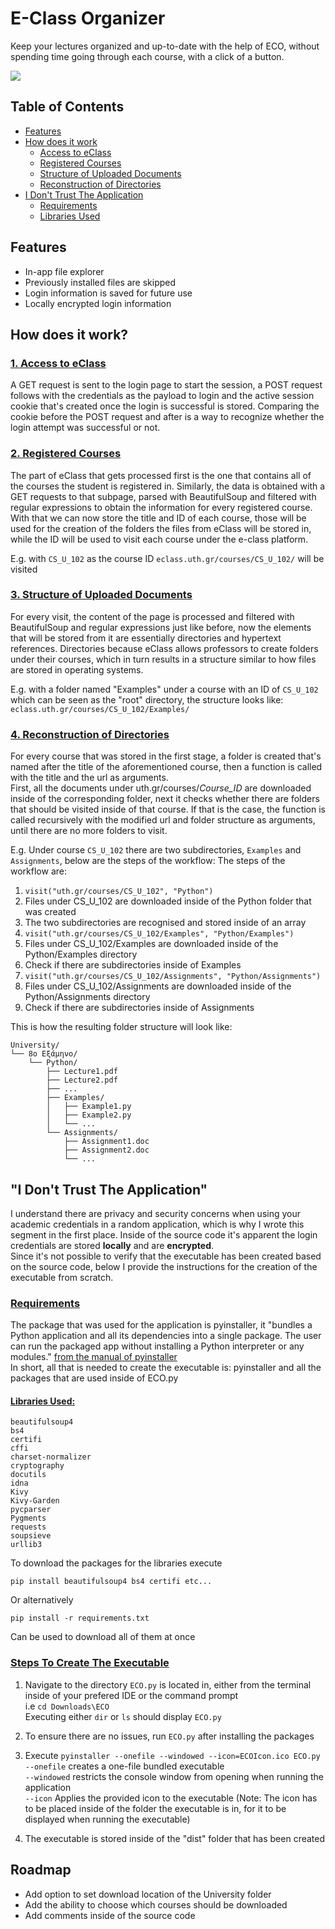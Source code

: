 # E-Class Organizer

  Keep your lectures organized and up-to-date with the help of ECO, without spending time   going through each course, with a click of a button.

  ![](Demo/sample.gif)

## Table of Contents

  - [Features](#features)
  - [How does it work](#how-does-it-work)
    - [Access to eClass](#-1-access-to-eclass)
    - [Registered Courses](#-2-registered-courses)
    - [Structure of Uploaded Documents](#-3-structure-of-uploaded-documents)
    - [Reconstruction of Directories](#-4-reconstruction-of-directories)
  - [I Don't Trust The Application](#i-dont-trust-the-application)
    - [Requirements](#-requirements)
    - [Libraries Used](#-libraries-used-inside-of-ecopy)

## Features

  - In-app file explorer
  - Previously installed files are skipped
  - Login information is saved for future use
  - Locally encrypted login information

## How does it work?

### <ins> 1. Access to eClass 

  A GET request is sent to the login page to start the session, a POST request follows with the credentials as the payload to login and the active session cookie that's created once the login is successful is stored. Comparing the cookie before the POST request and after is a way to recognize whether the login attempt was successful or not.

### <ins> 2. Registered Courses

  The part of eClass that gets processed first is the one that contains all of the courses the student is registered in. Similarly, the data is obtained with a GET requests to that subpage, parsed with BeautifulSoup and filtered with regular expressions to obtain the information for every registered course.<br> With that we can now store the title and ID of each course, those will be used for the creation of the folders the files from eClass will be stored in, while the ID will be used to visit each course under the e-class platform.

  E.g. with `CS_U_102` as the course ID  `eclass.uth.gr/courses/CS_U_102/` will be visited

### <ins> 3. Structure of Uploaded Documents

  For every visit, the content of the page is processed and filtered with BeautifulSoup and regular expressions just like before, now the elements that will be stored from it are essentially directories and hypertext references. Directories because eClass allows professors to create folders under their courses, which in turn results in a structure similar to how files are stored in operating systems.

  E.g. with a folder named "Examples" under a course with an ID of `CS_U_102` which can be seen as the "root" directory, the structure looks like: `eclass.uth.gr/courses/CS_U_102/Examples/`

### <ins> 4. Reconstruction of Directories

  For every course that was stored in the first stage, a folder is created that's named after the title of the aforementioned course, then a function is called with the title and the url as arguments. <br> First, all the documents under uth.gr/courses/*Course_ID* are downloaded inside of the corresponding folder, next it checks whether there are folders that should be visited inside of that course. If that is the case, the function is called recursively with the modified url and folder structure as arguments, until there are no more folders to visit.

  E.g. Under course `CS_U_102` there are two subdirectories, `Examples` and `Assignments`, below are the steps of the workflow:
  The steps of the workflow are:

  1. `visit("uth.gr/courses/CS_U_102", "Python")`
  2. Files under CS_U_102 are downloaded inside of the Python folder that was created
  3. The two subdirectories are recognised and stored inside of an array
  4. `visit("uth.gr/courses/CS_U_102/Examples", "Python/Examples")`
  5. Files under CS_U_102/Examples are downloaded inside of the Python/Examples directory
  6. Check if there are subdirectories inside of Examples
  7. `visit("uth.gr/courses/CS_U_102/Assignments", "Python/Assignments")`
  8. Files under CS_U_102/Assignments are downloaded inside of the Python/Assignments directory
  9. Check if there are subdirectories inside of Assignments

  This is how the resulting folder structure will look like: 

  ```
  University/
  └── 8ο Εξάμηνο/
      └── Python/
          ├── Lecture1.pdf
          ├── Lecture2.pdf
          ├── ...
          ├── Examples/
          │   ├── Example1.py
          │   ├── Example2.py
          │   └── ...
          └── Assignments/
              ├── Assignment1.doc
              ├── Assignment2.doc
              └── ...
  ```

## "I Don't Trust The Application"

  I understand there are privacy and security concerns when using your academic credentials in a random application, which is why I wrote this segment in the first place. Inside of the source code it's apparent the login credentials are stored **locally** and are **encrypted**. <br>Since it's not possible to verify that the executable has been created based on the source code, below I provide the instructions for the creation of the executable from scratch.

### <ins> Requirements

  The package that was used for the application is pyinstaller, it "bundles a Python application and all its dependencies into a single package. The user can run the packaged app without installing a Python interpreter or any modules." [from the manual of pyinstaller](https://pyinstaller.org/en/stable/) <br>In short, all that is needed to create the executable is: pyinstaller and all the packages that are used inside of ECO.py

#### <ins> Libraries Used:

  `beautifulsoup4`\
  `bs4`\
  `certifi`\
  `cffi`\
  `charset-normalizer`\
  `cryptography`\
  `docutils`\
  `idna`\
  `Kivy`\
  `Kivy-Garden`\
  `pycparser`\
  `Pygments`\
  `requests`\
  `soupsieve`\
  `urllib3`

  To download the packages for the libraries execute
  ```
  pip install beautifulsoup4 bs4 certifi etc...
  ```
  Or alternatively
  ```
  pip install -r requirements.txt
  ```
  Can be used to download all of them at once

### <ins> Steps To Create The Executable

  1. Navigate to the directory `ECO.py` is located in, either from the terminal inside of your prefered IDE or the command prompt\
  i.e `cd Downloads\ECO`\
  Executing either `dir` or `ls` should display `ECO.py`

  2. To ensure there are no issues, run `ECO.py` after installing the packages

  3. Execute 
    ```
    pyinstaller --onefile --windowed --icon=ECOIcon.ico ECO.py
    ```
    `--onefile` creates a one-file bundled executable\
    `--windowed` restricts the console window from opening when running the application\
    `--icon` Applies the provided icon to the executable (Note: The icon has to be placed inside of the folder the executable is in, for it to be displayed when running the executable)

  4. The executable is stored inside of the "dist" folder that has been created

## Roadmap

  - Add option to set download location of the University folder
  - Add the ability to choose which courses should be downloaded
  - Add comments inside of the source code